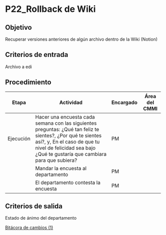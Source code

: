 # P22_Rollback de Wiki

## Objetivo

Recuperar versiones anteriores de algún archivo dentro de la Wiki (Notion) 

## Criterios de entrada

Archivo a edi

## Procedimiento

| Etapa | Actividad | Encargado | Área del CMMI |
| --- | --- | --- | --- |
| Ejecución | Hacer una encuesta cada semana con las siguientes preguntas: ¿Qué tan feliz te sientes?, ¿Por qué te sientes así?, y, En el caso de que tu nivel de felicidad sea bajo ¿Qué te gustaría que cambiara para que subiera? | PM |  |
|  | Mandar la encuesta al departamento | PM |  |
|  | El departamento contesta la encuesta | PM |  |

## Criterios de salida

Estado de ánimo del departamento

[Bitácora de cambios (1)](P22_Rollback%20de%20Wiki%20bf25946982ff489caa0a189e216fe0f1/Bita%CC%81cora%20de%20cambios%20(1)%2086b1921ad77b4e04b7c99a894eed88e9.csv)